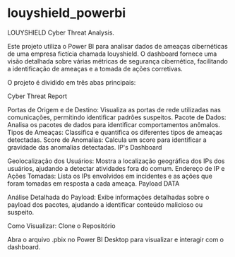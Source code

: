 # louyshield_powerbi
LOUYSHIELD Cyber Threat Analysis.

Este projeto utiliza o Power BI para analisar dados de ameaças cibernéticas de uma empresa fictícia chamada louyshield. O dashboard fornece uma visão detalhada sobre várias métricas de segurança cibernética, facilitando a identificação de ameaças e a tomada de ações corretivas.

O projeto é dividido em três abas principais:

Cyber Threat Report

Portas de Origem e de Destino: Visualiza as portas de rede utilizadas nas comunicações, permitindo identificar padrões suspeitos.
Pacote de Dados: Analisa os pacotes de dados para identificar comportamentos anômalos.
Tipos de Ameaças: Classifica e quantifica os diferentes tipos de ameaças detectadas.
Score de Anomalias: Calcula um score para identificar a gravidade das anomalias detectadas.
IP's Dashboard

Geolocalização dos Usuários: Mostra a localização geográfica dos IPs dos usuários, ajudando a detectar atividades fora do comum.
Endereço de IP e Ações Tomadas: Lista os IPs envolvidos em incidentes e as ações que foram tomadas em resposta a cada ameaça.
Payload DATA

Análise Detalhada do Payload: Exibe informações detalhadas sobre o payload dos pacotes, ajudando a identificar conteúdo malicioso ou suspeito.

Como Visualizar: 
Clone o Repositório

Abra o arquivo .pbix no Power BI Desktop para visualizar e interagir com o dashboard.
